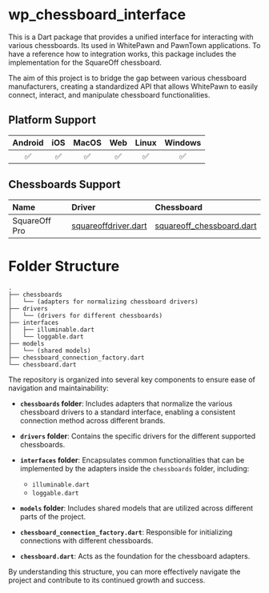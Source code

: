 # wp_chessboard_interface
This is a Dart package that provides a unified interface for interacting with various chessboards. Its used in WhitePawn and PawnTown applications.
To have a reference how to integration works, this package includes the
implementation for the SquareOff chessboard.

The aim of this project is to bridge the gap between various chessboard manufacturers, creating a standardized API that allows WhitePawn to easily connect, interact, and manipulate chessboard functionalities.

## Platform Support

| Android | iOS | MacOS | Web | Linux | Windows |
| :-----: | :-: | :---: | :-: | :---: | :-----: |
|   ✅    | ✅  |  ✅   | ✅  |  ✅   |   ✅    |

## Chessboards Support
| Name | Driver | Chessboard |
| :----- | :----- | :----- |
SquareOff Pro | [squareoffdriver.dart](lib/src/drivers/squareoff/squareoffdriver.dart) | [squareoff_chessboard.dart](lib/src/chessboards/squareoff_chessboard.dart)

# Folder Structure

```
.
├── chessboards
│   └── (adapters for normalizing chessboard drivers)
├── drivers
│   └── (drivers for different chessboards)
├── interfaces
│   ├── illuminable.dart
│   └── loggable.dart
├── models
│   └── (shared models)
├── chessboard_connection_factory.dart
└── chessboard.dart
```

The repository is organized into several key components to ensure ease of navigation and maintainability:

- **`chessboards` folder**: Includes adapters that normalize the various chessboard drivers to a standard interface, enabling a consistent connection method across different brands.

- **`drivers` folder**: Contains the specific drivers for the different supported chessboards.

- **`interfaces` folder**: Encapsulates common functionalities that can be implemented by the adapters inside the `chessboards` folder, including:
  - `illuminable.dart`
  - `loggable.dart`

- **`models` folder**: Includes shared models that are utilized across different parts of the project.

- **`chessboard_connection_factory.dart`**: Responsible for initializing connections with different chessboards.

- **`chessboard.dart`**: Acts as the foundation for the chessboard adapters.

By understanding this structure, you can more effectively navigate the project and contribute to its continued growth and success.
